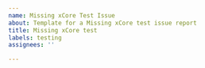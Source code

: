 ```yaml
---
name: Missing xCore Test Issue
about: Template for a Missing xCore test issue report
title: Missing xCore test
labels: testing
assignees: ''

---
```


<!--- Describe the status of the existing tests -->
